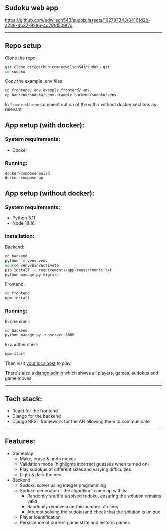 ## Sudoku web app

https://github.com/edwilson543/sudoku/assets/102787343/04161d2b-a238-4b37-9286-4d79fd509f7d

---

## Repo setup
Clone the repo
```bash
git clone git@github.com:edwilson543/sudoku.git
cd sudoku
```

Copy the example .env files
```bash
cp frontend/.env.example frontend/.env
cp backend/sudoku/.env.example backend/sudoku/.env
```
In `frontend/.env` comment out on of the with / without docker sections as relevant

## App setup (with docker):
### System requirements:
- Docker

### Running:
```
docker-compose build
docker-compose up
```

## App setup (without docker):
### System requirements:
- Python 3.11
- Node 18.16

### Installation:
Backend:
```bash
cd backend
python -m venv venv
source venv/bin/activate
pip install -r requirements/app-requirements.txt
python manage.py migrate
```
Frontend:
```bash
cd frontend
npm install
```

### Running:
In one shell:
```bash
cd backend
python manage.py runserver 8000
```
In another shell:
```bash
npm start
```
Then visit [your localhost](http://localhost:3000/) to play.

There's also a [django admin](http://localhost:8000/) which shows all players, games, sudokus and game moves.

---

## Tech stack:
- React for the frontend
- Django for the backend
- Django REST framework for the API allowing them to communicate

---

## Features:
- Gameplay
  - Make, erase & undo moves
  - Validation mode (highlights incorrect guesses when turned on)
  - Play sudokus of different sizes and varying difficulties
  - Light & dark themes
- Backend
  - Sudoku solver using integer programming
  - Sudoku generation - the algorithm I came up with is:
    - Randomly shuffle a solved sudoku, ensuring the solution remains valid
    - Randomly remove a certain number of clues
    - Attempt solving the sudoku and check that the solution is unique
  - Player identification
  - Persistence of current game state and historic games
